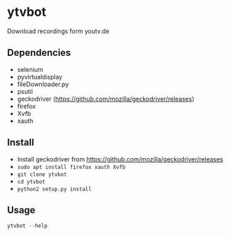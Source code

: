 # ytvbot
Download recordings form youtv.de

## Dependencies
* selenium
* pyvirtualdisplay
* fileDownloader.py
* psutil
* geckodriver (https://github.com/mozilla/geckodriver/releases)
* firefox
* Xvfb
* xauth

## Install
* Install geckodriver from https://github.com/mozilla/geckodriver/releases
* `sudo apt install firefox xauth Xvfb`
* `git clone ytvbot`
* `cd ytvbot`
* `python2 setup.py install`

## Usage
`ytvbot --help`
